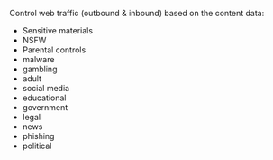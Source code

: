 Control web traffic (outbound & inbound) based on the content data:
- Sensitive materials
- NSFW
- Parental controls
- malware
- gambling
- adult
- social media
- educational
- government
- legal
- news
- phishing
- political